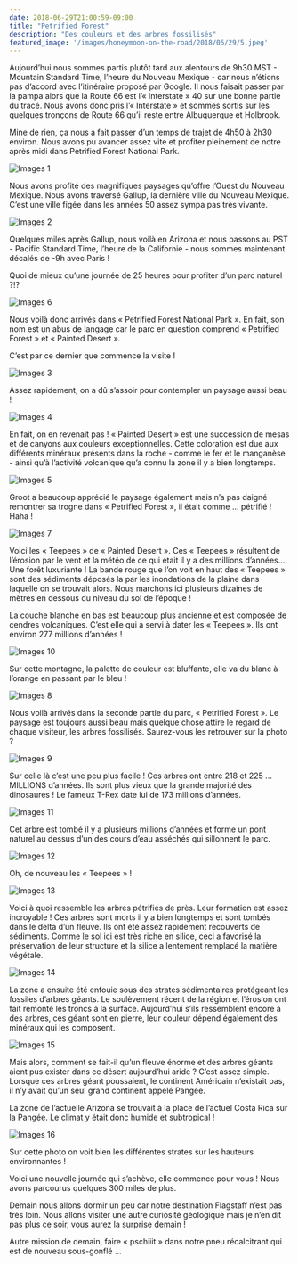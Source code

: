 ```yaml
---
date: 2018-06-29T21:00:59-09:00
title: "Petrified Forest"
description: "Des couleurs et des arbres fossilisés"
featured_image: '/images/honeymoon-on-the-road/2018/06/29/5.jpeg'
---
```


Aujourd’hui nous sommes partis plutôt tard aux alentours de 9h30 MST - Mountain Standard Time, l’heure du Nouveau Mexique - car nous n’étions pas d’accord avec l’itinéraire proposé par Google. Il nous faisait passer par la pampa alors que la Route 66 est l’« Interstate » 40 sur une bonne partie du tracé. Nous avons donc pris l’« Interstate » et sommes sortis sur les quelques tronçons de Route 66 qu’il reste entre Albuquerque et Holbrook. 

Mine de rien, ça nous a fait passer d’un temps de trajet de 4h50 à 2h30 environ. Nous avons pu avancer assez vite et profiter pleinement de notre après midi dans Petrified Forest National Park. 

![Images 1](/images/honeymoon-on-the-road/2018/06/29/1.jpeg)

Nous avons profité des magnifiques paysages qu’offre l’Ouest du Nouveau Mexique. Nous avons traversé Gallup, la dernière ville du Nouveau Mexique. C’est une ville figée dans les années 50 assez sympa pas très vivante.

![Images 2](/images/honeymoon-on-the-road/2018/06/29/2.jpeg)

Quelques miles après Gallup, nous voilà en Arizona et nous passons au PST - Pacific Standard Time, l’heure de la Californie - nous sommes maintenant décalés de -9h avec Paris !

Quoi de mieux qu’une journée de 25 heures pour profiter d’un parc naturel ?!?

![Images 6](/images/honeymoon-on-the-road/2018/06/29/6.jpeg)

Nous voilà donc arrivés dans « Petrified Forest National Park ». En fait, son nom est un abus de langage car le parc en question comprend « Petrified Forest » et « Painted Desert ».

C’est par ce dernier que commence la visite !

![Images 3](/images/honeymoon-on-the-road/2018/06/29/3.jpeg)

Assez rapidement, on a dû s’assoir pour contempler un paysage aussi beau !

![Images 4](/images/honeymoon-on-the-road/2018/06/29/4.jpeg)

En fait, on en revenait pas ! « Painted Desert » est une succession de mesas et de canyons aux couleurs exceptionnelles. Cette coloration est due aux différents minéraux présents dans la roche - comme le fer et le manganèse - ainsi qu’à l’activité volcanique qu’a connu la zone il y a bien longtemps.

![Images 5](/images/honeymoon-on-the-road/2018/06/29/5.jpeg)

Groot a beaucoup apprécié le paysage également mais n’a pas daigné remontrer sa trogne dans « Petrified Forest », il était comme ... pétrifié ! Haha !

![Images 7](/images/honeymoon-on-the-road/2018/06/29/7.jpeg)

Voici les « Teepees » de « Painted Desert ». Ces « Teepees » résultent de l’érosion par le vent et la météo de ce qui était il y a des millions d’années... Une forêt luxuriante ! La bande rouge que l’on voit en haut des « Teepees » sont des sédiments déposés la par les inondations de la plaine dans laquelle on se trouvait alors. Nous marchons ici plusieurs dizaines de mètres en dessous du niveau du sol de l’époque ! 

La couche blanche en bas est beaucoup plus ancienne et est composée de cendres volcaniques. C’est elle qui a servi à dater les « Teepees ». Ils ont environ 277 millions d’années !

![Images 10](/images/honeymoon-on-the-road/2018/06/29/10.jpeg)

Sur cette montagne, la palette de couleur est bluffante, elle va du blanc à l’orange en passant par le bleu !

![Images 8](/images/honeymoon-on-the-road/2018/06/29/8.jpeg)

Nous voilà arrivés dans la seconde partie du parc, « Petrified Forest ». Le paysage est toujours aussi beau mais quelque chose attire le regard de chaque visiteur, les arbres fossilisés. Saurez-vous les retrouver sur la photo ?

![Images 9](/images/honeymoon-on-the-road/2018/06/29/9.jpeg)

Sur celle là c’est une peu plus facile ! Ces arbres ont entre 218 et 225 ... MILLIONS d’années. Ils sont plus vieux que la grande majorité des dinosaures ! Le fameux T-Rex date lui de 173 millions d’années.

![Images 11](/images/honeymoon-on-the-road/2018/06/29/11.jpeg)

Cet arbre est tombé il y a plusieurs millions d’années et forme un pont naturel au dessus d’un des cours d’eau asséchés qui sillonnent le parc.

![Images 12](/images/honeymoon-on-the-road/2018/06/29/12.jpeg)

Oh, de nouveau les « Teepees » !

![Images 13](/images/honeymoon-on-the-road/2018/06/29/13.jpeg)

Voici à quoi ressemble les arbres pétrifiés de près. Leur formation est assez incroyable ! Ces arbres sont morts il y a bien longtemps et sont tombés dans le delta d’un fleuve. Ils ont été assez rapidement recouverts de sédiments. Comme le sol ici est très riche en silice, ceci a favorisé la préservation de leur structure et la silice a lentement remplacé la matière végétale.

![Images 14](/images/honeymoon-on-the-road/2018/06/29/14.jpeg)

La zone a ensuite été enfouie sous des strates sédimentaires protégeant les fossiles d’arbres géants. Le soulèvement récent de la région et l’érosion ont fait remonté les troncs à la surface. Aujourd’hui s’ils ressemblent encore à des arbres, ces géant sont en pierre, leur couleur dépend également des minéraux qui les composent. 

![Images 15](/images/honeymoon-on-the-road/2018/06/29/15.jpeg)

Mais alors, comment se fait-il qu’un fleuve énorme et des arbres géants aient pus exister dans ce désert aujourd’hui aride ? C’est assez simple. Lorsque ces arbres géant poussaient, le continent Américain n’existait pas, il n’y avait qu’un seul grand continent appelé Pangée.

La zone de l’actuelle Arizona se trouvait à la place de l’actuel Costa Rica sur la Pangée. Le climat y était donc humide et subtropical !

![Images 16](/images/honeymoon-on-the-road/2018/06/29/16.jpeg)

Sur cette photo on voit bien les différentes strates sur les hauteurs environnantes !

Voici une nouvelle journée qui s’achève, elle commence pour vous ! Nous avons parcourus quelques 300 miles de plus. 

Demain nous allons dormir un peu car notre destination Flagstaff n’est pas très loin. Nous allons visiter une autre curiosité géologique mais je n’en dit pas plus ce soir, vous aurez la surprise demain !

Autre mission de demain, faire « pschiiit » dans notre pneu récalcitrant qui est de nouveau sous-gonflé ...